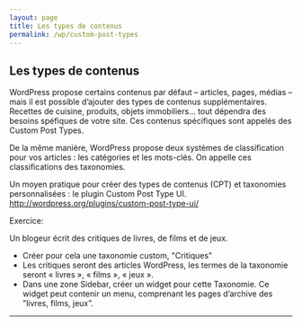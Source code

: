 ```yaml
---
layout: page
title: Les types de contenus
permalink: /wp/custom-post-types
---
```


Les types de contenus
---

WordPress propose certains contenus par défaut – articles, pages, médias – mais il est possible d’ajouter des types de contenus supplémentaires. Recettes de cuisine, produits, objets immobiliers... tout dépendra des besoins spéfiques de votre site. Ces contenus spécifiques sont appelés des Custom Post Types.

De la même manière, WordPress propose deux systèmes de classification pour vos articles : les catégories et les mots-clés. On appelle ces classifications des taxonomies.

Un moyen pratique pour créer des types de contenus (CPT) et taxonomies personnalisées : le plugin Custom Post Type UI.
http://wordpress.org/plugins/custom-post-type-ui/

Exercice: 

Un blogeur écrit des critiques de livres, de films et de jeux. 

* Créer pour cela une taxonomie custom, "Critiques" 
* Les critiques seront des articles WordPress, les termes de la taxonomie seront « livres », « films », « jeux ».
* Dans une zone Sidebar, créer un widget pour cette Taxonomie. Ce widget peut contenir un menu, comprenant les pages d’archive des ”livres, films, jeux”.

***
